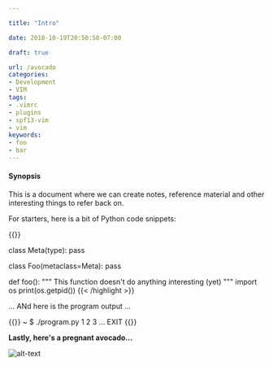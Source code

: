 ```yaml
---

title: "Intro"

date: 2018-10-19T20:50:58-07:00

draft: true

url: /avocado
categories:
- Development
- VIM
tags:
- .vimrc
- plugins
- spf13-vim
- vim
keywords:
- foo
- bar
---
```




#### Synopsis

This is a document where we can create notes, reference material and other interesting
things to refer back on.

For starters, here is a bit of Python code snippets:

{{<highlight python>}}

class Meta(type):
	pass

class Foo(metaclass=Meta):
	pass

def foo():
	""" This function doesn't do anything interesting (yet) """
	import os
	print(os.getpid())
{{< /highlight >}}

... ANd here is the program output ...

{{<highlight bash>}}
~ $ ./program.py
1
2
3
... EXIT
{{</highlight>}}

**Lastly, here's a pregnant avocado...**

![alt-text](https://media.giphy.com/media/13gvXfEVlxQjDO/giphy.gif)

